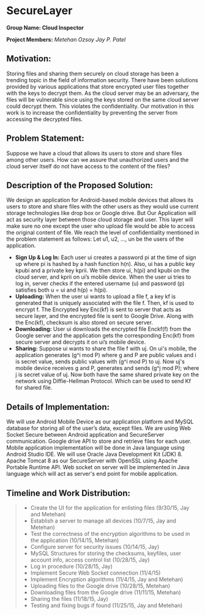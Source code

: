 # SecureLayer

**Group Name: Cloud Inspector**

**Project Members:**
*Metehan Ozsoy*
*Jay P. Patel*

Motivation:
-----------
Storing files and sharing them securely on cloud storage has been a trending topic in the field of information security. There have been solutions provided by various applications that store encrypted user files together with the keys to decrypt them. As the cloud server may be an adversary, the files will be vulnerable since using the keys stored on the same cloud server could decrypt them. This violates the confidentiality. Our motivation in this work is to increase the confidentiality by preventing the server from accessing the decrypted files.

Problem Statement:
------------------
Suppose we have a cloud that allows its users to store and share files among other users. How can we assure that unauthorized users and the cloud server itself do not have access to the content of the files?	

Description of the Proposed Solution:
-------------------------------------
We design an application for Android-based mobile devices that allows its users to store and share files with the other users as they would use current storage technologies like drop box or Google drive. But Our Application will act as security layer between those cloud storage and user. This layer will make sure no one except the user who upload file would be able to access the original content of file. We reach the level of confidentiality mentioned in the problem statement as follows:
Let u1, u2, ..., un be the users of the application.

- **Sign Up & Log In:**
Each user ui creates a password pi at the time of sign up where pi is hashed by a hash function h(n). Also, ui has a public key kpubi and a private key kprii. We then store ui, h(pi) and kpubi on the cloud server, and kprii on ui’s mobile device. When the user ui tries to log in, server checks if the entered username (u) and password (p) satisfies both u = ui and h(p) = h(pi). 
- **Uploading:**
When the user ui wants to upload a file f, a key kf is generated that is uniquely associated with the file f. Then, kf is used to encrypt f. The Encrypted key Enc(kf) is sent to server that acts as secure layer, and the encrypted file is sent to Google Drive. Along with the Enc(kf), checksum is also stored on secure server.
- **Downloading:**
User ui downloads the encrypted file Enckf(f) from the Google server and the application gets the corresponding Enc(kf) from secure server and decrypts it on ui’s mobile device.
- **Sharing:**
Suppose ui wants to share the file f with uj. On ui's mobile, the application generates (g^i mod P) where g and P are public values and i is secret value, sends public values with (g^i mod P) to uj. Now uj's mobile device receives g and P, generates and sends (g^j mod P); where j is secret value of uj. Now both have the same shared private key on the network using Diffie-Hellman Protocol. Which can be used to send Kf for shared file.

Details of Implementation:
--------------------------
We will use Android Mobile Device as our application platform and MySQL database for storing all of the user’s data, except files. We are using Web Socket Secure between Android application and SecureServer communication. Google drive API to store and retrieve files for each user. Mobile application implementation will be done in Java language using Android Studio IDE. We will use Oracle Java Development Kit (JDK) 8. Apache Tomcat 8 as our SecureServer with OpenSSL using Apache Portable Runtime API. Web socket on server will be implemented in Java language which will act as server's end point for mobile application.


Timeline and Work Distribution:
-------------------------------
> - Create the UI for the application for enlisting files (9/30/15, Jay and Metehan)
> - Establish a server to manage all devices (10/7/15, Jay and Metehan)
> - Test the correctness of the encryption algorithms to be used in the application (10/14/15, Metehan)
> - Configure server for security issues (10/14/15, Jay)
> - MySQL Structures for storing the checksums, keyfiles, user account info, access control list (10/28/15, Jay)
> - Log in procedure (10/28/15, Jay)
> - Implement Secure Web Socket connection (11/4/15)
> - Implement Encryption algorithms (11/4/15, Jay and Metehan)
> - Uploading files to the Google drive (10/28/15, Metehan)
> - Downloading files from the Google drive (11/11/15, Metehan)
> - Sharing the files (11/18/15, Jay)
> - Testing and fixing bugs if found (11/25/15, Jay and Metehan)
